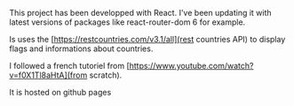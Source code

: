 This project has been developped with React. I've been updating it with latest versions of packages like react-router-dom 6 for example.

Is uses the [https://restcountries.com/v3.1/all](rest countries API) to display flags and informations about countries.

I followed a french tutoriel from [https://www.youtube.com/watch?v=f0X1Tl8aHtA](from scratch).

It is hosted on github pages